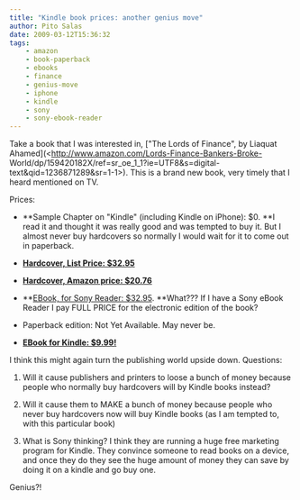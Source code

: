 ```yaml
---
title: "Kindle book prices: another genius move"
author: Pito Salas
date: 2009-03-12T15:36:32
tags:
    - amazon
    - book-paperback
    - ebooks
    - finance
    - genius-move
    - iphone
    - kindle
    - sony
    - sony-ebook-reader
---
```




Take a book that I was interested in, ["The Lords of Finance", by Liaquat
Ahamed](<http://www.amazon.com/Lords-Finance-Bankers-Broke-
World/dp/159420182X/ref=sr_oe_1_1?ie=UTF8&s=digital-
text&qid=1236871289&sr=1-1>). This is a brand new book, very timely that I
heard mentioned on TV.

Prices:

  * **Sample Chapter on "Kindle" (including Kindle on iPhone): $0. **I read it and thought it was really good and was tempted to buy it. But I almost never buy hardcovers so normally I would wait for it to come out in paperback.

  * [**Hardcover, List Price: $32.95**](<http://www.amazon.com/Lords-Finance-Bankers-Broke-World/dp/159420182X/ref=sr_oe_1_1?ie=UTF8&s=digital-text&qid=1236871289&sr=1-1>)

  * [**Hardcover, Amazon price: $20.76**](<http://www.amazon.com/Lords-Finance-Bankers-Broke-World/dp/159420182X/ref=sr_oe_1_1?ie=UTF8&s=digital-text&qid=1236871289&sr=1-1>)

  * **[EBook, for Sony Reader: $32.95](<http://www.ebooks.com/ebooks/book_display.asp?IID=411896>). **What??? If I have a Sony eBook Reader I pay FULL PRICE for the electronic edition of the book?

  * Paperback edition: Not Yet Available. May never be.

  * **[EBook for Kindle: $9.99!](<http://www.amazon.com/Lords-of-Finance/dp/B001QIGZEK/ref=ed_oe_k>)**

I think this might again turn the publishing world upside down. Questions:

  1. Will it cause publishers and printers to loose a bunch of money because people who normally buy hardcovers will by Kindle books instead?

  2. Will it cause them to MAKE a bunch of money because people who never buy hardcovers now will buy Kindle books (as I am tempted to, with this particular book)

  3. What is Sony thinking? I think they are running a huge free marketing program for Kindle. They convince someone to read books on a device, and once they do they see the huge amount of money they can save by doing it on a kindle and go buy one.

Genius?!


